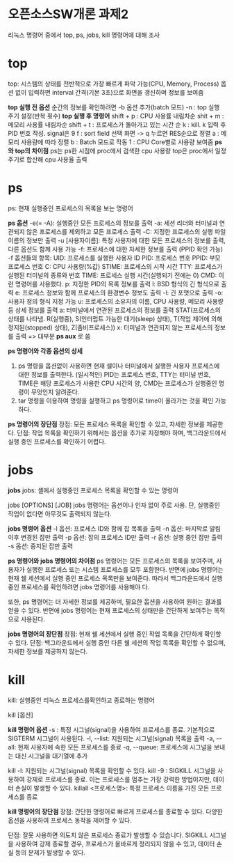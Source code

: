 # 오픈소스SW개론 과제2
리눅스 명령어 중에서 top, ps, jobs, kill 명령어에 대해 조사

# top
top: 시스템의 상태를 전반적으로 가장 빠르게 파악 가능(CPU, Memory, Process)
옵션 없이 입력하면 interval 간격(기본 3초)으로 화면을 갱신하며 정보를 보여줌

**top 실행 전 옵션**
순간의 정보를 확인하려면 -b 옵션 추가(batch 모드)
-n : top 실행 주기 설정(반복 횟수)
**top 실행 후 명령어**
shift + p : CPU 사용률 내림차순
shit + m : 메모리 사용률 내림차순
shift + t : 프로세스가 돌아가고 있는 시간 순
k : kill. k 입력 후 PID 번호 작성. signal은 9
f : sort field 선택 화면 -> q 누르면 RES순으로 정렬
a : 메모리 사용량에 따라 정렬
b : Batch 모드로 작동
1 : CPU Core별로 사용량 보여줌
**ps와 top의 차이점**
ps는 ps한 시점에 proc에서 검색한 cpu 사용량
top은 proc에서 일정 주기로 합산해 cpu 사용율 출력

# ps
ps: 현재 실행중인 프로세스의 목록을 보는 명령어

**ps 옵션**
-e(= -A): 실행중인 모든 프로세스의 정보를 출력
-a: 세션 리더와 터미널과 연관되지 않은 프로세스를 제외하고 모든 프로세스 출력
-C: 지정한 프로세스의 실행 파일 이름의 정보만 출력
-u [사용자이름]: 특정 사용자에 대한 모든 프로세스의 정보를 출력, 다른 옵션도 함께 사용 가능
-f: 프로세스에 대한 자세한 정보를 출력 (PPID 확인 가능)
   -f 옵션들의 항목:
    UID: 프로세스를 실행한 사용자 ID
    PID: 프로세스 번호
    PPID: 부모 프로세스 번호
    C: CPU 사용량(%값)
    STIME: 프로세스의 시작 시간
    TTY: 프로세스가 실행된 터미널의 종류와 번호
    TIME: 프로세스 실행 시간(실행되기 전에는 0)
    CMD: 이런 명령어를 사용했다.
p: 지정한 PID의 목록 정보를 출력
l: BSD 형식의 긴 형식으로 출력
e: 프로세스 정보와 함께 프로세스의 환경변수 정보도 출력
-l: 긴 포맷으로 출력
-o: 사용자 정의 형식 지정 가능
u: 프로세스의 소유자의 이름, CPU 사용량, 메모리 사용량 등 상세 정보를 출력
a: 터미널에서 연관된 프로세스의 정보를 출력
   STAT(프로세스의 상태를 나타냄. R(실행중), S(인터럽트 가능한 대기(sleep) 상태), T(작업 제어에 의해 정지된(stopped) 상태), Z(좀비프로세스))
x: 터미널과 연관되지 않는 프로세스의 정보를 출력
=> 대부분 **ps aux** 로 씀

**ps 명령어와 각종 옵션의 상세**
1. ps 명령을 옵션없이 사용하면 현재 셀이나 터미널에서 실행한 사용자 프로세스에 대한 정보를 출력한다. (일시적인) PID는 프로세스 번호, TTY는 터미널 번호, TIME은 해당 프로세스가 사용한 CPU 시간의 양, CMD는 프로세스가 실행중인 명령이 무엇인지 알려준다.
2. tar 명령을 이용하여 명령을 실행하고 ps 명령어로 time이 올라가는 것을 확인 가능하다.

**ps 명령어의 장단점**
장점: 모든 프로세스 목록을 확인할 수 있고, 자세한 정보를 제공한다.
단점: 작업 목록을 확인하기 위해서는 옵션을 추가로 지정해야 하며, 백그라운드에서 실행 중인 프로세스를 확인하기 어렵다.



# jobs
**jobs**
jobs: 셸에서 실행중인 프로세스 목록을 확인할 수 있는 명령어

jobs [OPTIONS] [JOB]
jobs 명령어는 옵션이나 인자 없이 주로 사용. 단, 실행중인 작업이 없다면 아무것도 출력되지 않는다.

**jobs 명령어 옵션**
-l 옵션: 프로세스 ID와 함께 잡 목록을 출력
-n 옵션: 마지막로 알림 이후 변경된 잡만 출력
-p 옵션: 잡의 프로세스 ID만 출력
-r 옵션: 실행 중인 잡만 출력
-s 옵션: 중지된 잡만 출력

**ps 명령어와 jobs 명령어의 차이점**
ps 명령어는 모든 프로세스의 목록을 보여주며, 사용자가 실행한 프로세스 또는 시스템 프로세스를 모두 포함한다. 반면에 jobs 명령어는 현재 쉘 세션에서 실행 중인 프로세스 목록만을 보여준다. 따라서 백그라운드에서 실행 중인 프로세스를 확인하려면 jobs 명령어를 사용해야 다.

또한, ps 명령어는 더 자세한 정보를 제공하며, 필요한 옵션을 사용하여 원하는 결과를 얻을 수 있다. 반면에 jobs 명령어는 현재 프로세스의 상태만을 간단하게 보여주는 목적으로 사용된다.

**jobs 명령어의 장단점**
장점: 현재 쉘 세션에서 실행 중인 작업 목록을 간단하게 확인할 수 있다.
단점: 백그라운드에서 실행 중인 다른 쉘 세션의 작업 목록을 확인할 수 없으며, 자세한 정보를 제공하지 않는다.

# kill
kill: 실행중인 리눅스 프로세스를확인하고 종료하는 명령어 

kill [옵션] <PID>

**kill 명령어 옵션**
-s <signal>: 특정 시그널(signal)을 사용하여 프로세스를 종료. 기본적으로 SIGTERM 시그널이 사용된다.
-l, --list: 지원되는 시그널(signal) 목록을 출력
-a, --all: 현재 사용자에 속한 모든 프로세스를 종료
-q, --queue: 프로세스에 시그널을 보내는 대신 시그널을 대기열에 추가

kill -l: 지원되는 시그널(signal) 목록을 확인할 수 있다.
kill -9 <PID>: SIGKILL 시그널을 사용하여 강제로 프로세스를 종료. 이는 프로세스를 멈추는 가장 강력한 방법이지만, 데이터 손실이 발생할 수 있다.
killall <프로세스명>: 특정 프로세스 이름을 가진 모든 프로세스를 종료

**kill 명령어의 장단점**
장점: 간단한 명령어로 빠르게 프로세스를 종료할 수 있다.
      다양한 옵션을 사용하여 프로세스 동작을 제어할 수 있다.

단점: 잘못 사용하면 의도치 않은 프로세스 종료가 발생할 수 있습니다. 
      SIGKILL 시그널을 사용하여 강제 종료할 경우, 프로세스가 올바르게 정리되지 않을 수 있고, 데이터 손실 등의 문제가 발생할 수 있다.
